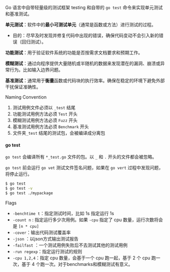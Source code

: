 Go 语言中自带轻量级的测试框架 testing 和自带的 `go test` 命令来实现单元测试和基准测试。

**单元测试**：软件中的**最小可测试单元**（通常是函数或方法）进行测试的过程。

- 目的：尽早及时发现并修复代码中出现的错误，确保代码变动不会引入新的错误（回归测试）。

**功能测试**：用于验证软件系统的功能是否按需求文档要求和预期工作。

**模糊测试**：通过向程序提供大量随机或半随机的数据来发现潜在的漏洞、崩溃或异常行为。比如输入边界问题。

**基准测试**：通常用于**衡量**函数或代码块的执行效率。确保在稳定的环境下避免外部干扰保证准确性。



Naming Convention

1. 测试用例文件必须以 `_test` 结尾
2. 功能测试用例方法必须 `Test` 开头
3. 模糊测试用例方法必须 `Fuzz` 开头
4. 基准测试用例方法必须 `Benchmark` 开头
5. 文件夹`_test` 结尾的测试包，会被编译成分离包



#### go test

`go test` 会编译所有 `*_test.go` 文件的包。以 `_` 和 `.` 开头的文件都会被忽略。

`go test` 前会运行 `go vet` 测试文件签名问题，如果在 `go vert` 过程中发现问题，将停止运行。

```bash
$ go test
$ go test -v
$ go test ./mypackage
```

Flags

- `-benchtime t`：指定测试时间，比如 1s 指定运行 1s
- `-count n` : 指定运行多少次用例。如果 `-cpu` 指定了 cpu 数量，运行次数将会是 `[n * cpu]`
- `-cover`：输出代码测试覆盖率
- `-json` ：以json方式输出测试报告
- `-failfast` ：一个测试用例失败后不去测试其他的测试用例
- `-run regexp`：指定运行测试的规则
- `-cpu 1,2,4`：指定 cpu 数量，会基于一个 cpu 跑一起，基于 2 个 cpu 跑一次，基于 4 个跑一次。对于benchmarks和模糊测试有意义。